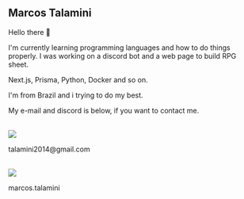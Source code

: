 ## Marcos Talamini

Hello there 👋

I'm currently learning programming languages and how to do things properly.
I was working on a discord bot and a web page to build RPG sheet.

Next.js, Prisma, Python, Docker and so on.

I'm from Brazil and i trying to do my best.

My e-mail and discord is below, if you want to contact me.

<div>
  <br/>
  <div>
    <a href="https://mail.google.com/mail/u/0/?fs=1&to=talamini2014@gmail.com&tf=cm"><img src="https://img.shields.io/badge/Gmail-D14836?style=for-the-badge&logo=gmail&logoColor=white" /></a>
    <p>talamini2014@gmail.com</p>
  </div>
  <br/>
  <div>
    <a href="https://discord.com/users/204297694573887489"><img src="https://img.shields.io/badge/Discord-5865F2?style=for-the-badge&logo=discord&logoColor=white"/></a>
    <p>marcos.talamini</p>
  </div>
</div>

<!--
**TalaminiMarks/TalaminiMarks** is a ✨ _special_ ✨ repository because its `README.md` (this file) appears on your GitHub profile.

Here are some ideas to get you started:

- 🔭 I’m currently working on ...
- 🌱 I’m currently learning ...
- 👯 I’m looking to collaborate on ...
- 🤔 I’m looking for help with ...
- 💬 Ask me about ...
- 📫 How to reach me: ...
- 😄 Pronouns: ...
- ⚡ Fun fact: ...
I'm currently working in a project for an school, it's like a dashboard for the teachers follow the progress of the students.
-->
